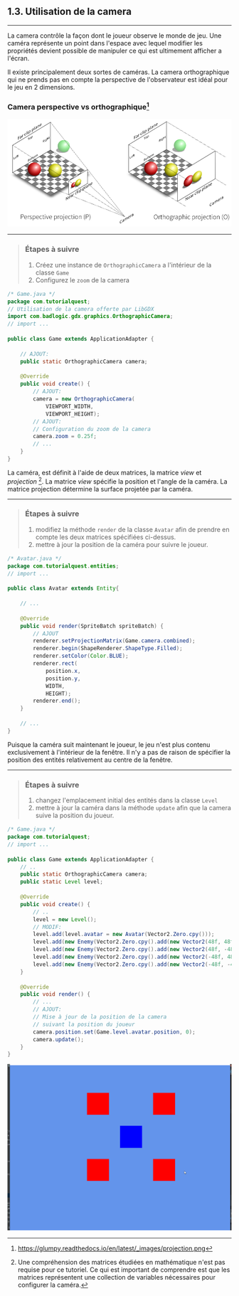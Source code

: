 ## 1.3. Utilisation de la camera
---

La camera contrôle la façon dont le joueur observe le monde de jeu. Une caméra représente un point dans l'espace avec lequel modifier les propriétés devient possible de manipuler ce qui est ultimement afficher a l'écran.

Il existe principalement deux sortes de caméras. La camera orthographique qui ne prends pas en compte la perspective de l'observateur est idéal pour le jeu en 2 dimensions.

### **Camera perspective vs orthographique**[^1]
![](./resources/ortho-vs-proj.png)

---
> ### Étapes à suivre
> 1. Créez une instance de `OrthographicCamera` a l'intérieur de la classe `Game`
> 2. Configurez le `zoom` de la camera


```java
/* Game.java */
package com.tutorialquest;
// Utilisation de la camera offerte par LibGDX
import com.badlogic.gdx.graphics.OrthographicCamera;
// import ...

public class Game extends ApplicationAdapter {

    // AJOUT:
    public static OrthographicCamera camera;    

    @Override
    public void create() {
        // AJOUT:
        camera = new OrthographicCamera(
            VIEWPORT_WIDTH, 
            VIEWPORT_HEIGHT);
        // AJOUT:
        // Configuration du zoom de la camera
        camera.zoom = 0.25f;
        // ...
    }
}
```
La caméra, est définit à l'aide de deux matrices, la matrice *view* et *projection* [^2]. La matrice *view* spécifie la position et l'angle de la caméra. La matrice projection détermine la surface projetée par la caméra.

---
> ### Étapes à suivre
> 1. modifiez la méthode `render` de la classe `Avatar` afin de prendre en compte les deux matrices spécifiées ci-dessus.
> 2. mettre à jour la position de la caméra pour suivre le joueur.

```java
/* Avatar.java */
package com.tutorialquest.entities;
// import ...

public class Avatar extends Entity{

    // ...

    @Override
    public void render(SpriteBatch spriteBatch) {
        // AJOUT
        renderer.setProjectionMatrix(Game.camera.combined);
        renderer.begin(ShapeRenderer.ShapeType.Filled);
        renderer.setColor(Color.BLUE);
        renderer.rect(
            position.x,
            position.y,
            WIDTH,
            HEIGHT);
        renderer.end();
    }

    // ...
}
```
Puisque la caméra suit maintenant le joueur, le jeu n'est plus contenu exclusivement à l'intérieur de la fenêtre. Il n'y a pas de raison de spécifier la position des entités relativement au centre de la fenêtre.

---
> ### Étapes à suivre
> 1. changez l'emplacement initial des entités dans la classe `Level` 
> 2. mettre à jour la caméra dans la méthode `update` afin que la camera suive la position du joueur.

```java
/* Game.java */
package com.tutorialquest;
// import ...

public class Game extends ApplicationAdapter {
    // ..
    public static OrthographicCamera camera;    
    public static Level level;

    @Override
    public void create() {
        // ..
        level = new Level();
        // MODIF:
        level.add(level.avatar = new Avatar(Vector2.Zero.cpy()));
        level.add(new Enemy(Vector2.Zero.cpy().add(new Vector2(48f, 48f))));
        level.add(new Enemy(Vector2.Zero.cpy().add(new Vector2(48f, -48f))));
        level.add(new Enemy(Vector2.Zero.cpy().add(new Vector2(-48f, 48f))));
        level.add(new Enemy(Vector2.Zero.cpy().add(new Vector2(-48f, -48f))));
    }

    @Override
    public void render() {
        // ...        
        // AJOUT:
        // Mise à jour de la position de la camera
        // suivant la position du joueur        
        camera.position.set(Game.level.avatar.position, 0);
        camera.update();
    }
}

```

![](./resources/camera.gif) 


[^1]: https://glumpy.readthedocs.io/en/latest/_images/projection.png

[^2]: Une compréhension des matrices étudiées en mathématique n'est pas requise pour ce tutoriel. Ce qui est important de comprendre est que les matrices représentent une collection de variables nécessaires pour configurer la caméra. 


